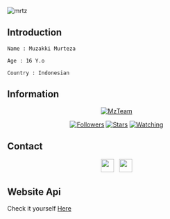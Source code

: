 ![mrtz](https://user-images.githubusercontent.com/73004977/121497063-41a65880-ca05-11eb-8160-1e6ff38720ce.jpg)


</p>

## Introduction
```Name : Muzakki Murteza```

```Age : 16 Y.o```

```Country : Indonesian```

## Information
<p align="center">
<a href="#"><img title="MzTeam" src="https://img.shields.io/badge/Murteza-blue?colorA=%23ff0000&colorB=%23017e40&style=for-the-badge"></a>
</p>
<p align="center">
<a href="https://github.com/Murteza/followers"><img title="Followers" src="https://img.shields.io/github/followers/Murteza?color=red&style=flat-square"></a>
<a href="https://github.com/Murteza/api-murteza/stargazers/"><img title="Stars" src="https://img.shields.io/github/stars/Murteza/api-murteza?color=blue&style=flat-square"></a>
<a href="https://github.com/Murteza/api-murteza/watchers"><img title="Watching" src="https://img.shields.io/github/watchers/Murteza/api-murteza?label=Watchers&color=blue&style=flat-square"></a>

</p>

## Contact
<p align='center'>
   <a href="https://wa.me/6281336141029"><img height="30" src="https://c.top4top.io/p_1837yybbf0.jpeg"></a>&nbsp;&nbsp;
   <a href="https://instagram.com/muzakki.murteza"><img height="30" src="https://raw.githubusercontent.com/TobyG74/TobyG74/main/instagram.jpg"></a> 

## Website Api
Check it yourself [Here](https://api-murteza.herokuapp.com)

